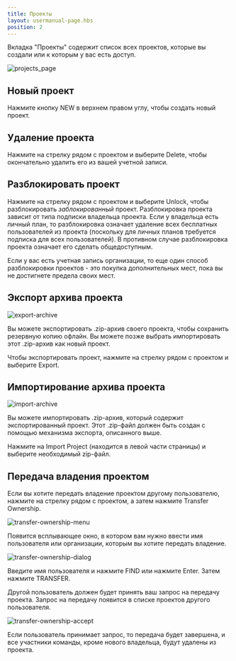 ```yaml
---
title: Проекты
layout: usermanual-page.hbs
position: 2
---
```


Вкладка "Проекты" содержит список всех проектов, которые вы создали или к которым у вас есть доступ.

![projects_page][1]

## Новый проект

Нажмите кнопку NEW в верхнем правом углу, чтобы создать новый проект.

## Удаление проекта

Нажмите на стрелку рядом с проектом и выберите Delete, чтобы окончательно удалить его из вашей учетной записи.

## Разблокировать проект

Нажмите на стрелку рядом с проектом и выберите Unlock, чтобы разблокировать *заблокированный* проект. Разблокировка проекта зависит от типа подписки владельца проекта. Если у владельца есть личный план, то разблокировка означает удаление всех бесплатных пользователей из проекта (поскольку для личных планов требуется подписка для всех пользователей). В противном случае разблокировка проекта означает его сделать общедоступным.

Если у вас есть учетная запись организации, то еще один способ разблокировки проектов - это покупка дополнительных мест, пока вы не достигнете предела своих мест.

## Экспорт архива проекта

![export-archive][2]

Вы можете экспортировать .zip-архив своего проекта, чтобы сохранить резервную копию офлайн. Вы можете позже выбрать импортировать этот .zip-архив как новый проект.

Чтобы экспортировать проект, нажмите на стрелку рядом с проектом и выберите Export. 

## Импортирование архива проекта

![import-archive][3]

Вы можете импортировать .zip-архив, который содержит экспортированный проект. Этот .zip-файл должен быть создан с помощью механизма экспорта, описанного выше.

Нажмите на Import Project (находится в левой части страницы) и выберите необходимый zip-файл.

## Передача владения проектом

Если вы хотите передать владение проектом другому пользователю, нажмите на стрелку рядом с проектом, а затем нажмите Transfer Ownership.

![transfer-ownership-menu][4]

Появится всплывающее окно, в котором вам нужно ввести имя пользователя или организации, которым вы хотите передать владение.

![transfer-ownership-dialog][5]

Введите имя пользователя и нажмите FIND или нажмите Enter. Затем нажмите TRANSFER.

Другой пользователь должен будет принять ваш запрос на передачу проекта. Запрос на передачу появится в списке проектов другого пользователя.

![transfer-ownership-accept][6]

Если пользователь принимает запрос, то передача будет завершена, и все участники команды, кроме нового владельца, будут удалены из проекта.

[1]: /images/user-manual/profile/profile.png "Projects"
[2]: /images/user-manual/profile/projects/export-archive-button.jpg
[3]: /images/user-manual/profile/projects/import-archive-button.jpg
[4]: /images/user-manual/profile/projects/transfer-ownership-menu.png
[5]: /images/user-manual/profile/projects/transfer-ownership-dialog.png
[6]: /images/user-manual/profile/projects/transfer-ownership-accept.png
